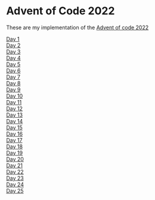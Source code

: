 # Advent of Code 2022
These are my implementation of the [Advent of code 2022][adventOfCode2022]

[Day 1](./day-01/README.md)<br>
[Day 2](./day-02/README.md)<br>
[Day 3](./day-03/README.md)<br>
[Day 4](./day-04/README.md)<br>
[Day 5](./day-05/README.md)<br>
[Day 6](./day-06/README.md)<br>
[Day 7](./day-07/README.md)<br>
[Day 8](./day-08/README.md)<br>
[Day 9](./day-09/README.md)<br>
[Day 10](./day-10/README.md)<br>
[Day 11](./day-11/README.md)<br>
[Day 12](./day-12/README.md)<br>
[Day 13](./day-13/README.md)<br>
[Day 14](./day-14/README.md)<br>
[Day 15](./day-15/README.md)<br>
[Day 16](./day-16/README.md)<br>
[Day 17](./day-17/README.md)<br>
[Day 18](./day-18/README.md)<br>
[Day 19](./day-19/README.md)<br>
[Day 20](./day-20/README.md)<br>
[Day 21](./day-21/README.md)<br>
[Day 22](./day-22/README.md)<br>
[Day 23](./day-23/README.md)<br>
[Day 24](./day-24/README.md)<br>
[Day 25](./day-25/README.md)

[adventOfCode2022]: https://adventofcode.com/2022
